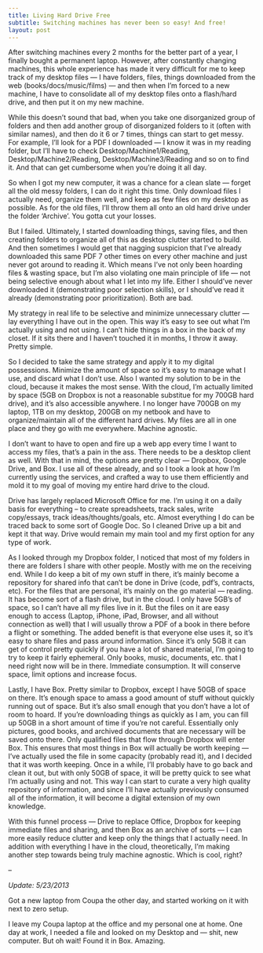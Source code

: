 ```yaml
---
title: Living Hard Drive Free
subtitle: Switching machines has never been so easy! And free!
layout: post
---
```


After switching machines every 2 months for the better part of a year, I finally bought a permanent laptop. However, after constantly changing machines, this whole experience has made it very difficult for me to keep track of my desktop files — I have folders, files, things downloaded from the web (books/docs/music/films) — and then when I’m forced to a new machine, I have to consolidate all of my desktop files onto a flash/hard drive, and then put it on my new machine.

While this doesn’t sound that bad, when you take one disorganized group of folders and then add another group of disorganized folders to it (often with similar names), and then do it 6 or 7 times, things can start to get messy. For example, I’ll look for a PDF I downloaded — I know it was in my reading folder, but I’ll have to check Desktop/Machine1/Reading, Desktop/Machine2/Reading, Desktop/Machine3/Reading and so on to find it. And that can get cumbersome when you’re doing it all day.

So when I got my new computer, it was a chance for a clean slate — forget all the old messy folders, I can do it right this time. Only download files I actually need, organize them well, and keep as few files on my desktop as possible. As for the old files, I’ll throw them all onto an old hard drive under the folder ‘Archive’. You gotta cut your losses.

But I failed. Ultimately, I started downloading things, saving files, and then creating folders to organize all of this as desktop clutter started to build. And then sometimes I would get that nagging suspicion that I’ve already downloaded this same PDF 7 other times on every other machine and just never got around to reading it. Which means I’ve not only been hoarding files & wasting space, but I’m also violating one main principle of life — not being selective enough about what I let into my life. Either I should’ve never downloaded it (demonstrating poor selection skills), or I should’ve read it already (demonstrating poor prioritization). Both are bad.

My strategy in real life to be selective and minimize unnecessary clutter — lay everything I have out in the open. This way it’s easy to see out what I’m actually using and not using. I can’t hide things in a box in the back of my closet. If it sits there and I haven’t touched it in months, I throw it away. Pretty simple.

So I decided to take the same strategy and apply it to my digital possessions. Minimize the amount of space so it’s easy to manage what I use, and discard what I don’t use. Also I wanted my solution to be in the cloud, because it makes the most sense. With the cloud, I’m actually limited by space (5GB on Dropbox is not a reasonable substitue for my 700GB hard drive), and it’s also accessible anywhere. I no longer have 700GB on my laptop, 1TB on my desktop, 200GB on my netbook and have to organize/maintain all of the different hard drives. My files are all in one place and they go with me everywhere. Machine agnostic.

I don’t want to have to open and fire up a web app every time I want to access my files, that’s a pain in the ass. There needs to be a desktop client as well. With that in mind, the options are pretty clear — Dropbox, Google Drive, and Box. I use all of these already, and so I took a look at how I’m currently using the services, and crafted a way to use them efficiently and mold it to my goal of moving my entire hard drive to the cloud.

Drive has largely replaced Microsoft Office for me. I’m using it on a daily basis for everything – to create spreadsheets, track sales, write copy/essays, track ideas/thoughts/goals, etc. Almost everything I do can be traced back to some sort of Google Doc. So I cleaned Drive up a bit and kept it that way. Drive would remain my main tool and my first option for any type of work.

As I looked through my Dropbox folder, I noticed that most of my folders in there are folders I share with other people. Mostly with me on the receiving end. While I do keep a bit of my own stuff in there, it’s mainly become a repository for shared info that can’t be done in Drive (code, pdf’s, contracts, etc). For the files that are personal, it’s mainly on the go material — reading. It has become sort of a flash drive, but in the cloud. I only have 5GB’s of space, so I can’t have all my files live in it. But the files on it are easy enough to access (Laptop, iPhone, iPad, Browser, and all without connection as well) that I will usually throw a PDF of a book in there before a flight or something. The added benefit is that everyone else uses it, so it’s easy to share files and pass around information. Since it’s only 5GB it can get of control pretty quickly if you have a lot of shared material, I’m going to try to keep it fairly ephemeral. Only books, music, documents, etc. that I need right now will be in there. Immediate consumption. It will conserve space, limit options and increase focus.

Lastly, I have Box. Pretty similar to Dropbox, except I have 50GB of space on there. It’s enough space to amass a good amount of stuff without quickly running out of space. But it’s also small enough that you don’t have a lot of room to hoard. If you’re downloading things as quickly as I am, you can fill up 50GB in a short amount of time if you’re not careful. Essentially only pictures, good books, and archived documents that are necessary will be saved onto there. Only qualified files that flow through Dropbox will enter Box. This ensures that most things in Box will actually be worth keeping — I’ve actually used the file in some capacity (probably read it), and I decided that it was worth keeping. Once in a while, I’ll probably have to go back and clean it out, but with only 50GB of space, it will be pretty quick to see what I’m actually using and not. This way I can start to curate a very high quality repository of information, and since I’ll have actually previously consumed all of the information, it will become a digital extension of my own knowledge.

With this funnel process — Drive to replace Office, Dropbox for keeping immediate files and sharing, and then Box as an archive of sorts — I can more easily reduce clutter and keep only the things that I actually need. In addition with everything I have in the cloud, theoretically, I’m making another step towards being truly machine agnostic. Which is cool, right?

–

*Update: 5/23/2013*

Got a new laptop from Coupa the other day, and started working on it with next to zero setup.

I leave my Coupa laptop at the office and my personal one at home. One day at work, I needed a file and looked on my Desktop and — shit, new computer. But oh wait! Found it in Box. Amazing.